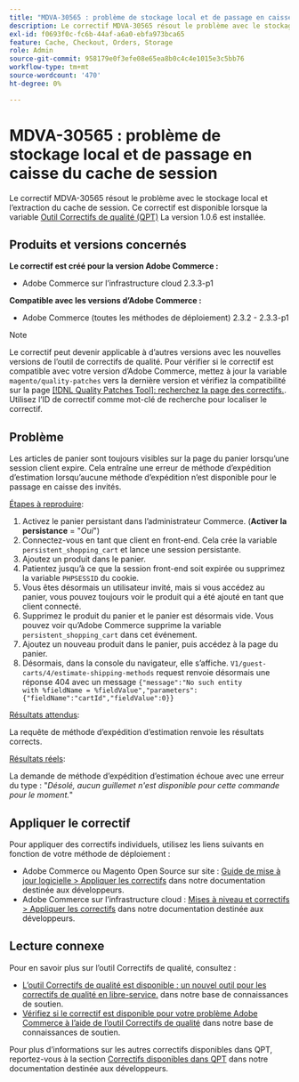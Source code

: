 ```yaml
---
title: "MDVA-30565 : problème de stockage local et de passage en caisse du cache de session"
description: Le correctif MDVA-30565 résout le problème avec le stockage local et l’extraction du cache de session. Ce correctif est disponible lorsque l’[outil de correctifs de qualité (QPT)](/help/announcements/adobe-commerce-announcements/magento-quality-patches-released-new-tool-to-self-serve-quality-patches.md) 1.0.6 est installé.
exl-id: f0693f0c-fc6b-44af-a6a0-ebfa973bca65
feature: Cache, Checkout, Orders, Storage
role: Admin
source-git-commit: 958179e0f3efe08e65ea8b0c4c4e1015e3c5bb76
workflow-type: tm+mt
source-wordcount: '470'
ht-degree: 0%

---
```


# MDVA-30565 : problème de stockage local et de passage en caisse du cache de session

Le correctif MDVA-30565 résout le problème avec le stockage local et l’extraction du cache de session. Ce correctif est disponible lorsque la variable [Outil Correctifs de qualité (QPT)](/help/announcements/adobe-commerce-announcements/magento-quality-patches-released-new-tool-to-self-serve-quality-patches.md) La version 1.0.6 est installée.

## Produits et versions concernés

**Le correctif est créé pour la version Adobe Commerce :**

* Adobe Commerce sur l’infrastructure cloud 2.3.3-p1

**Compatible avec les versions d’Adobe Commerce :**

* Adobe Commerce (toutes les méthodes de déploiement) 2.3.2 - 2.3.3-p1

>[!NOTE]
>
>Le correctif peut devenir applicable à d’autres versions avec les nouvelles versions de l’outil de correctifs de qualité. Pour vérifier si le correctif est compatible avec votre version d’Adobe Commerce, mettez à jour la variable `magento/quality-patches` vers la dernière version et vérifiez la compatibilité sur la page [[!DNL Quality Patches Tool]: recherchez la page des correctifs.](https://devdocs.magento.com/quality-patches/tool.html#patch-grid). Utilisez l’ID de correctif comme mot-clé de recherche pour localiser le correctif.

## Problème

Les articles de panier sont toujours visibles sur la page du panier lorsqu’une session client expire. Cela entraîne une erreur de méthode d’expédition d’estimation lorsqu’aucune méthode d’expédition n’est disponible pour le passage en caisse des invités.

<u>Étapes à reproduire</u>:

1. Activez le panier persistant dans l’administrateur Commerce. (**Activer la persistance** = &quot;*Oui*&quot;)
1. Connectez-vous en tant que client en front-end. Cela crée la variable `persistent_shopping_cart` et lance une session persistante.
1. Ajoutez un produit dans le panier.
1. Patientez jusqu’à ce que la session front-end soit expirée ou supprimez la variable `PHPSESSID` du cookie.
1. Vous êtes désormais un utilisateur invité, mais si vous accédez au panier, vous pouvez toujours voir le produit qui a été ajouté en tant que client connecté.
1. Supprimez le produit du panier et le panier est désormais vide. Vous pouvez voir qu’Adobe Commerce supprime la variable `persistent_shopping_cart` dans cet événement.
1. Ajoutez un nouveau produit dans le panier, puis accédez à la page du panier.
1. Désormais, dans la console du navigateur, elle s’affiche. `V1/guest-carts/4/estimate-shipping-methods` request renvoie désormais une réponse 404 avec un message `{"message":"No such entity        with %fieldName = %fieldValue","parameters":{"fieldName":"cartId","fieldValue":0}}`

<u>Résultats attendus</u>:

La requête de méthode d’expédition d’estimation renvoie les résultats corrects.

<u>Résultats réels</u>:

La demande de méthode d’expédition d’estimation échoue avec une erreur du type : &quot;*Désolé, aucun guillemet n&#39;est disponible pour cette commande pour le moment.*&quot;

## Appliquer le correctif

Pour appliquer des correctifs individuels, utilisez les liens suivants en fonction de votre méthode de déploiement :

* Adobe Commerce ou Magento Open Source sur site : [Guide de mise à jour logicielle > Appliquer les correctifs](https://devdocs.magento.com/guides/v2.4/comp-mgr/patching/mqp.html) dans notre documentation destinée aux développeurs.
* Adobe Commerce sur l’infrastructure cloud : [Mises à niveau et correctifs > Appliquer les correctifs](https://devdocs.magento.com/cloud/project/project-patch.html) dans notre documentation destinée aux développeurs.

## Lecture connexe

Pour en savoir plus sur l’outil Correctifs de qualité, consultez :

* [L’outil Correctifs de qualité est disponible : un nouvel outil pour les correctifs de qualité en libre-service.](/help/announcements/adobe-commerce-announcements/magento-quality-patches-released-new-tool-to-self-serve-quality-patches.md) dans notre base de connaissances de soutien.
* [Vérifiez si le correctif est disponible pour votre problème Adobe Commerce à l’aide de l’outil Correctifs de qualité](/help/support-tools/patches-available-in-qpt-tool/check-patch-for-magento-issue-with-magento-quality-patches.md) dans notre base de connaissances de soutien.

Pour plus d’informations sur les autres correctifs disponibles dans QPT, reportez-vous à la section [Correctifs disponibles dans QPT](https://devdocs.magento.com/quality-patches/tool.html#patch-grid) dans notre documentation destinée aux développeurs.
